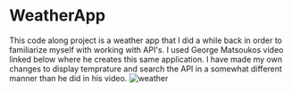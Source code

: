 # WeatherApp

This code along project is a weather app that I did a while back in order to familiarize myself with working with API's. I used George Matsoukos video linked below where he creates this same application. I have made my own changes to display temprature and search the API in a somewhat different manner than he did in his video.
![weather](https://user-images.githubusercontent.com/68308399/181636725-8a9e4869-ca0c-4440-8584-2fd40149371d.JPG)
